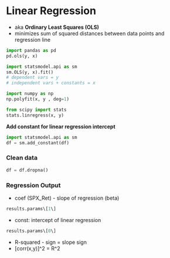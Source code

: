 # Linear Regression

- aka **Ordinary Least Squares (OLS)**
- minimizes sum of squared distances between data points and regression line

```python
import pandas as pd
pd.ols(y, x)

import statsmodel.api as sm
sm.OLS(y, x).fit()
# dependent vars = y
# independent vars + constants = x

import numpy as np
np.polyfit(x, y , deg=1)

from scipy import stats
stats.linregress(x, y)
```

**Add constant for linear regression intercept**

```python
import statsmodel.api as sm
df = sm.add_constant(df)
```
### Clean data

```python
df = df.dropna()
```
### Regression Output
- coef (SPX_Ret) - slope of regression (beta)

```python
results.params\[1\]
```
- const: intercept of linear regression

```python
results.params\[0\]
```
- R-squared - sign = slope sign
- [corr(x,y)]^2 = R^2